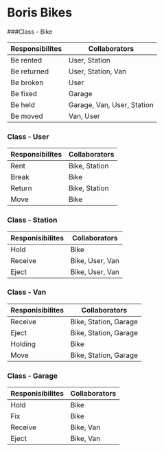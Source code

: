 Boris Bikes
====================

###Class - Bike

Responsibilites             | Collaborators
----------------------------|------------------
Be rented                   | User, Station
Be returned                 | User, Station, Van
Be broken                   | User
Be fixed                    | Garage
Be held                     | Garage, Van, User, Station
Be moved                    | Van, User

### Class - User

Responsibilites     | Collaborators
--------------------|------------------------
Rent                |  Bike, Station
Break               |  Bike
Return              |  Bike, Station
Move                |  Bike

### Class - Station 

Responisibilites        |Collaborators
------------------------|------------------
Hold                    | Bike
Receive                 | Bike, User, Van
Eject                   | Bike, User, Van

### Class - Van 

Responisibilites        |Collaborators
------------------------|------------------
Receive                 | Bike, Station, Garage
Eject                   | Bike, Station, Garage
Holding                 | Bike
Move                    | Bike, Station, Garage

### Class - Garage 

Responisibilites        |Collaborators
------------------------|------------------
Hold                    | Bike
Fix                     | Bike
Receive                 | Bike, Van
Eject                   | Bike, Van